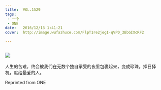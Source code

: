 ```yaml
---
title:	VOL.1529
tags:
 - 一个
 - ONE
date:	2016/12/13 1:41:21
cover:	http://image.wufazhuce.com/FlpT1re2jogI-qVP0_3BbGIXcRF2

---
```

![](http://image.wufazhuce.com/FlpT1re2jogI-qVP0_3BbGIXcRF2)
---

人生的苦难，终会被我们在无数个独自承受的夜里包裹起来，变成珍珠，择日择机，献给最爱的人。
 
Reprinted from ONE
